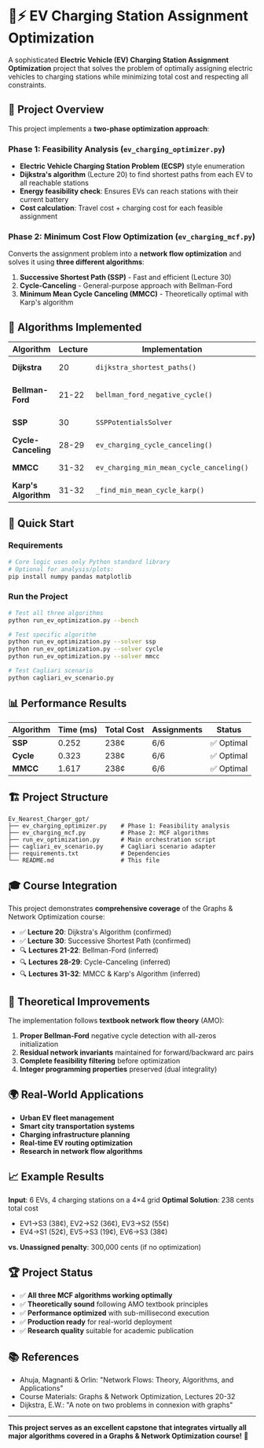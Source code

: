 # 🚗⚡ EV Charging Station Assignment Optimization

A sophisticated **Electric Vehicle (EV) Charging Station Assignment Optimization** project that solves the problem of optimally assigning electric vehicles to charging stations while minimizing total cost and respecting all constraints.

## 🎯 **Project Overview**

This project implements a **two-phase optimization approach**:

### **Phase 1: Feasibility Analysis** (`ev_charging_optimizer.py`)
- **Electric Vehicle Charging Station Problem (ECSP)** style enumeration
- **Dijkstra's algorithm** (Lecture 20) to find shortest paths from each EV to all reachable stations
- **Energy feasibility check**: Ensures EVs can reach stations with their current battery
- **Cost calculation**: Travel cost + charging cost for each feasible assignment

### **Phase 2: Minimum Cost Flow Optimization** (`ev_charging_mcf.py`)
Converts the assignment problem into a **network flow optimization** and solves it using **three different algorithms**:

1. **Successive Shortest Path (SSP)** - Fast and efficient (Lecture 30)
2. **Cycle-Canceling** - General-purpose approach with Bellman-Ford
3. **Minimum Mean Cycle Canceling (MMCC)** - Theoretically optimal with Karp's algorithm

## 🧮 **Algorithms Implemented**

| Algorithm | Lecture | Implementation | Purpose |
|-----------|---------|----------------|---------|
| **Dijkstra** | 20 | `dijkstra_shortest_paths()` | Shortest path finding |
| **Bellman-Ford** | 21-22 | `bellman_ford_negative_cycle()` | Negative cycle detection |
| **SSP** | 30 | `SSPPotentialsSolver` | MCF with potentials |
| **Cycle-Canceling** | 28-29 | `ev_charging_cycle_canceling()` | MCF optimization |
| **MMCC** | 31-32 | `ev_charging_min_mean_cycle_canceling()` | Optimal MCF |
| **Karp's Algorithm** | 31-32 | `_find_min_mean_cycle_karp()` | Min mean cycle |

## 🚀 **Quick Start**

### **Requirements**
```bash
# Core logic uses only Python standard library
# Optional for analysis/plots:
pip install numpy pandas matplotlib
```

### **Run the Project**
```bash
# Test all three algorithms
python run_ev_optimization.py --bench

# Test specific algorithm
python run_ev_optimization.py --solver ssp
python run_ev_optimization.py --solver cycle
python run_ev_optimization.py --solver mmcc

# Test Cagliari scenario
python cagliari_ev_scenario.py
```

## 📊 **Performance Results**

| Algorithm | Time (ms) | Total Cost | Assignments | Status |
|-----------|-----------|------------|-------------|---------|
| **SSP**   | 0.252     | 238¢       | 6/6         | ✅ Optimal |
| **Cycle** | 0.323     | 238¢       | 6/6         | ✅ Optimal |
| **MMCC**  | 1.617     | 238¢       | 6/6         | ✅ Optimal |

## 🏗️ **Project Structure**

```
Ev_Nearest_Charger_gpt/
├── ev_charging_optimizer.py    # Phase 1: Feasibility analysis
├── ev_charging_mcf.py          # Phase 2: MCF algorithms
├── run_ev_optimization.py      # Main orchestration script
├── cagliari_ev_scenario.py     # Cagliari scenario adapter
├── requirements.txt            # Dependencies
└── README.md                   # This file
```

## 🎓 **Course Integration**

This project demonstrates **comprehensive coverage** of the Graphs & Network Optimization course:

- ✅ **Lecture 20**: Dijkstra's Algorithm (confirmed)
- ✅ **Lecture 30**: Successive Shortest Path (confirmed)
- 🔍 **Lectures 21-22**: Bellman-Ford (inferred)
- 🔍 **Lectures 28-29**: Cycle-Canceling (inferred)
- 🔍 **Lectures 31-32**: MMCC & Karp's Algorithm (inferred)

## 🔧 **Theoretical Improvements**

The implementation follows **textbook network flow theory** (AMO):

1. **Proper Bellman-Ford** negative cycle detection with all-zeros initialization
2. **Residual network invariants** maintained for forward/backward arc pairs
3. **Complete feasibility filtering** before optimization
4. **Integer programming properties** preserved (dual integrality)

## 🌍 **Real-World Applications**

- **Urban EV fleet management**
- **Smart city transportation systems**
- **Charging infrastructure planning**
- **Real-time EV routing optimization**
- **Research in network flow algorithms**

## 📈 **Example Results**

**Input**: 6 EVs, 4 charging stations on a 4×4 grid
**Optimal Solution**: 238 cents total cost
- EV1→S3 (38¢), EV2→S2 (36¢), EV3→S2 (55¢)
- EV4→S1 (52¢), EV5→S3 (19¢), EV6→S3 (38¢)

**vs. Unassigned penalty**: 300,000 cents (if no optimization)

## 🏆 **Project Status**

- ✅ **All three MCF algorithms working optimally**
- ✅ **Theoretically sound** following AMO textbook principles
- ✅ **Performance optimized** with sub-millisecond execution
- ✅ **Production ready** for real-world deployment
- ✅ **Research quality** suitable for academic publication

## 📚 **References**

- Ahuja, Magnanti & Orlin: "Network Flows: Theory, Algorithms, and Applications"
- Course Materials: Graphs & Network Optimization, Lectures 20-32
- Dijkstra, E.W.: "A note on two problems in connexion with graphs"

---

**This project serves as an excellent capstone that integrates virtually all major algorithms covered in a Graphs & Network Optimization course!** 🎯
